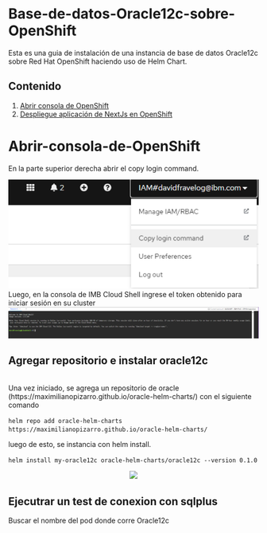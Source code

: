 # Base-de-datos-Oracle12c-sobre-OpenShift
Esta es una guia de instalación de una instancia de base de datos Oracle12c sobre Red Hat OpenShift haciendo uso de Helm Chart.
<br/>

## Contenido
1. [Abrir consola de OpenShift](#Abrir-consola-de-OpenShift)
2. [Despliegue aplicación de NextJs en OpenShift](#despliegue_aplicacion_de_nextjs_en_openshift)

# Abrir-consola-de-OpenShift 
En la parte superior derecha abrir el copy login command. 
<div align="center"><img width="800" src="img/Copy.png"></div>
Luego, en  la consola de IMB Cloud Shell ingrese el token obtenido para iniciar sesión en su cluster 
<div align="center"><img width="800" src="img/Cloud.png"></div>

## Agregar repositorio e instalar oracle12c
<br/>
Una vez iniciado, se agrega un repositorio de oracle (https://maximilianopizarro.github.io/oracle-helm-charts/) con el siguiente comando 

```helm repo add oracle-helm-charts https://maximilianopizarro.github.io/oracle-helm-charts/```

luego de esto, se instancia con helm install. 

```helm install my-oracle12c oracle-helm-charts/oracle12c --version 0.1.0```
<div align="center"><img width="800" src="img/Instancia.png"></div>

## Ejecutrar un test de conexion con sqlplus 
Buscar el nombre del pod donde corre Oracle12c



